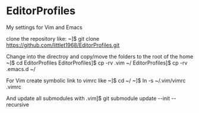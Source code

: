 # EditorProfiles

My settings for Vim and Emacs

clone the repository like:
~]$ git clone https://github.com/littlet1968/EditorProfiles.git

Change into the directroy and copy/move the folders to the root of the home
~]$ cd EditorProfiles
EditorProfiles]$ cp -rv .vim ~/
EditorProfiles]$ cp -rv .emacs.d ~/

For Vim create symbolic link to vimrc like
~]$ cd ~/
~]$ ln -s ~/.vim/vimrc .vimrc 

And update all submodules with
.vim]$ git submodule update --init --recursive



